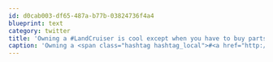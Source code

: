 ```yaml
---
id: d0cab003-df65-487a-b77b-03824736f4a4
blueprint: text
category: twitter
title: 'Owning a #LandCruiser is cool except when you have to buy parts.  Diesel + 24V + Right Hand Drive = $$$$.  New rad is $670!'
caption: 'Owning a <span class="hashtag hashtag_local">#<a href="http://tweettemp.darylchymko.ca/?tag=landcruiser">LandCruiser</a> is cool except when you have to buy parts.  Diesel + 24V + Right Hand Drive = $$$$.  New rad is $670!'
---
```

